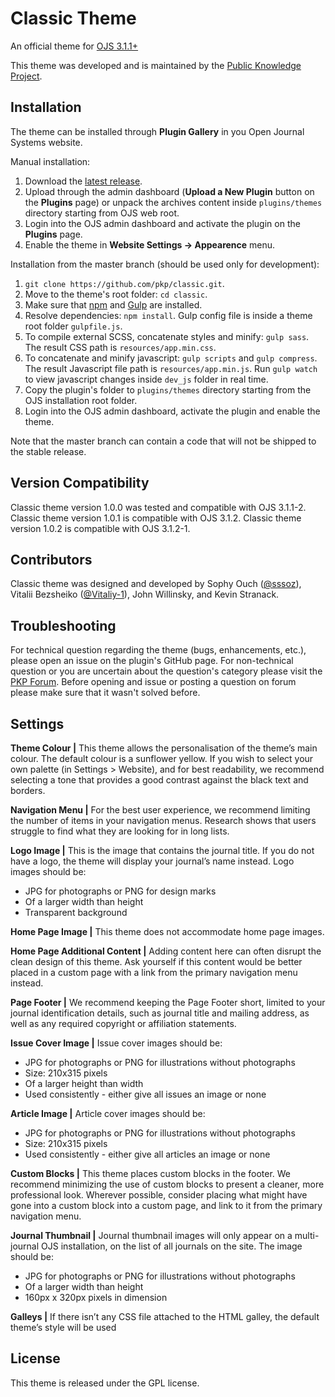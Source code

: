 # Classic Theme
An official theme for [OJS 3.1.1+](https://pkp.sfu.ca/ojs/)

This theme was developed and is maintained by the [Public Knowledge Project](https://pkp.sfu.ca/).
## Installation
The theme can be installed through **Plugin Gallery** in you Open Journal Systems website.

Manual installation:
1. Download the [latest release](https://github.com/pkp/classic/releases).
2. Upload through the admin dashboard (**Upload a New Plugin** button on the **Plugins** page) or unpack the archives content inside `plugins/themes` directory starting from OJS web root.
3. Login into the OJS admin dashboard and activate the plugin on the **Plugins** page.
4. Enable the theme in **Website Settings -> Appearence** menu.

Installation from the master branch (should be used only for development):
1. `git clone https://github.com/pkp/classic.git`.
2. Move to the theme's root folder: `cd classic`.
3. Make sure that [npm](https://www.npmjs.com/get-npm) and [Gulp](https://gulpjs.com/) are installed.
4. Resolve dependencies: `npm install`. Gulp config file is inside a theme root folder `gulpfile.js`.
5. To compile external SCSS, concatenate styles and minify: `gulp sass`. The result CSS path is `resources/app.min.css`.
6. To concatenate and minify javascript: `gulp scripts` and `gulp compress`. The result Javascript file path is `resources/app.min.js`. Run `gulp watch` to view javascript changes inside `dev_js` folder in real time.
7. Copy the plugin's folder to `plugins/themes` directory starting from the OJS installation root folder.
8. Login into the OJS admin dashboard, activate the plugin and enable the theme.

Note that the master branch can contain a code that will not be shipped to the stable release.
## Version Compatibility
Classic theme version 1.0.0 was tested and compatible with OJS 3.1.1-2.
Classic theme version 1.0.1 is compatible with OJS 3.1.2.
Classic theme version 1.0.2 is compatible with OJS 3.1.2-1.
## Contributors
Classic theme was designed and developed by Sophy Ouch ([@sssoz](https://github.com/sssoz)), Vitalii Bezsheiko ([@Vitaliy-1](https://github.com/Vitaliy-1)), John Willinsky, and Kevin Stranack.
## Troubleshooting
For technical question regarding the theme (bugs, enhancements, etc.), please open an issue on the plugin's GitHub page. For non-technical question or you are uncertain about the question's category please visit the [PKP Forum](https://forum.pkp.sfu.ca/). Before opening and issue or posting a question on forum please make sure that it wasn't solved before.
## Settings
**Theme Colour |** This theme allows the personalisation of the theme’s main colour. The default colour is a sunflower yellow. If you wish to select your own palette (in Settings >  Website), and for best readability, we recommend selecting a tone that provides a good contrast against the black text and borders.

**Navigation Menu |** For the best user experience, we recommend limiting the number of items in your navigation menus. Research shows that users struggle to find what they are looking for in long lists.

**Logo Image |** This is the image that contains the journal title. If you do not have a logo, the theme will display your journal’s name instead. Logo images should be:
- JPG for photographs or PNG for design marks
- Of a larger width than height
- Transparent background

**Home Page Image |** This theme does not accommodate home page images.

**Home Page Additional Content |** Adding content here can often disrupt the clean design of this theme. Ask yourself if this content would be better placed in a custom page with a link from the primary navigation menu instead.

**Page Footer |** We recommend keeping the Page Footer short, limited to your journal identification details, such as journal title and mailing address, as well as any required copyright or affiliation statements.

**Issue Cover Image |** Issue cover images should be:
- JPG for photographs or PNG for illustrations without photographs
- Size: 210x315 pixels
- Of a larger height than width
- Used consistently - either give all issues an image or none

**Article Image |** Article cover images should be:
- JPG for photographs or PNG for illustrations without photographs
- Size: 210x315 pixels
- Used consistently - either give all articles an image or none

**Custom Blocks |** This theme places custom blocks in the footer. We recommend minimizing the use of custom blocks to present a cleaner, more professional look. Wherever possible, consider placing what might have gone into a custom block into a custom page, and link to it from the primary navigation menu.

**Journal Thumbnail |** Journal thumbnail images will only appear on a multi-journal OJS installation, on the list of all journals on the site. The image should be:
- JPG for photographs or PNG for illustrations without photographs
- Of a larger width than height
- 160px x 320px pixels in dimension

**Galleys |** If there isn’t any CSS file attached to the HTML galley, the default theme’s style will be used

## License
This theme is released under the GPL license.

